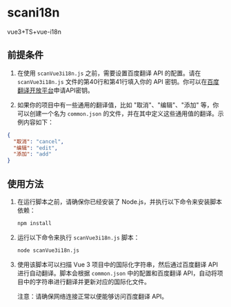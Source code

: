 # scani18n
vue3+TS+vue-i18n

## 前提条件

1. 在使用 `scanVue3i18n.js` 之前，需要设置百度翻译 API 的配置。请在 `scanVue3i18n.js` 文件的第40行和第41行填入你的 API 密钥。你可以在[百度翻译开放平台](http://api.fanyi.baidu.com/api/trans/product/desktop)申请API密钥。

2. 如果你的项目中有一些通用的翻译值，比如 "取消"、"编辑"、"添加" 等，你可以创建一个名为 `common.json` 的文件，并在其中定义这些通用值的翻译。示例内容如下：

```json
{
  "取消": "cancel",
  "编辑": "edit",
  "添加": "add"
}
```

## 使用方法

1. 在运行脚本之前，请确保你已经安装了 Node.js，并执行以下命令来安装脚本依赖：

   ```bash
   npm install
   ```

2. 运行以下命令来执行 `scanVue3i18n.js` 脚本：

   ```bash
   node scanVue3i18n.js
   ```

3. 使用该脚本可以扫描 Vue 3 项目中的国际化字符串，然后通过百度翻译 API 进行自动翻译。脚本会根据 `common.json` 中的配置和百度翻译 API，自动将项目中的字符串进行翻译并更新对应的国际化文件。

   注意：请确保网络连接正常以便能够访问百度翻译 API。

